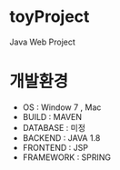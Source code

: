 # toyProject
Java Web Project


# 개발환경

* OS : Window 7 , Mac
* BUILD : MAVEN
* DATABASE : 미정
* BACKEND : JAVA 1.8
* FRONTEND : JSP 
* FRAMEWORK : SPRING  
